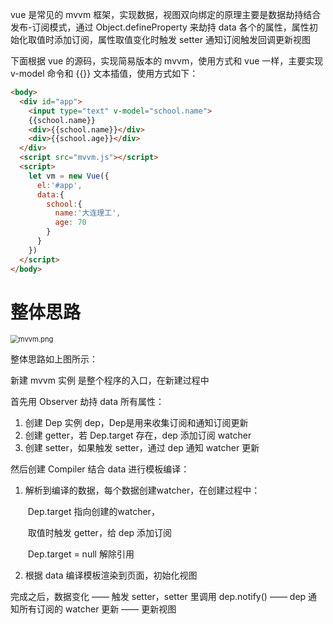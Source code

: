 vue 是常见的 mvvm 框架，实现数据，视图双向绑定的原理主要是数据劫持结合发布-订阅模式，通过 Object.defineProperty 来劫持 data 各个的属性，属性初始化取值时添加订阅，属性取值变化时触发 setter 通知订阅触发回调更新视图

下面根据 vue 的源码，实现简易版本的 mvvm，使用方式和 vue 一样，主要实现 v-model 命令和 {{}} 文本插值，使用方式如下：

```html
<body>
  <div id="app">
    <input type="text" v-model="school.name">
    {{school.name}}
    <div>{{school.name}}</div>
    <div>{{school.age}}</div>
  </div>
  <script src="mvvm.js"></script>
  <script>
    let vm = new Vue({
      el:'#app',
      data:{
        school:{
          name:'大连理工',
          age: 70
        }
      }
    })
  </script>
</body>

```

# 整体思路

<img src="https://upload-images.jianshu.io/upload_images/12955144-8b6fadb33056e624.png?imageMogr2/auto-orient/strip%7CimageView2/2/w/1240" alt="mvvm.png" style="zoom:80%;" />

整体思路如上图所示：

新建 mvvm 实例 是整个程序的入口，在新建过程中

首先用 Observer 劫持 data 所有属性：

1. 创建 Dep 实例 dep，Dep是用来收集订阅和通知订阅更新
2. 创建 getter，若 Dep.target 存在，dep 添加订阅 watcher
3. 创建 setter，如果触发 setter，通过 dep 通知 watcher 更新

然后创建 Compiler 结合 data 进行模板编译：

 1. 解析到编译的数据，每个数据创建watcher，在创建过程中：

    ​	Dep.target 指向创建的watcher，

    ​	取值时触发 getter，给 dep 添加订阅 

    ​	Dep.target  = null 解除引用

 2. 根据 data 编译模板渲染到页面，初始化视图

完成之后，数据变化 —— 触发 setter，setter 里调用 dep.notify() —— dep 通知所有订阅的 watcher 更新 —— 更新视图






